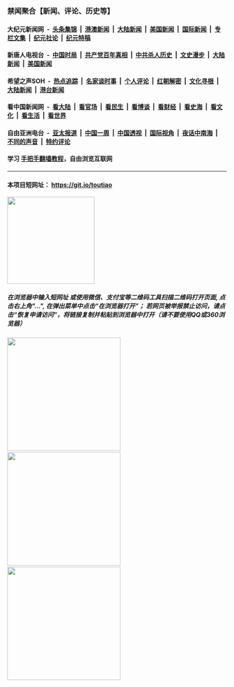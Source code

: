 ### 禁闻聚合【新闻、评论、历史等】

#### 大纪元新闻网 &nbsp;-&nbsp; [头条集锦](indexes/E头条集锦.md?t=02070744) &nbsp;|&nbsp; [港澳新闻](indexes/E港澳新闻.md?t=02070744)  &nbsp;|&nbsp; [大陆新闻](indexes/E大陆新闻.md?t=02070744) &nbsp;|&nbsp; [美国新闻](indexes/E美国新闻.md?t=02070744) &nbsp;|&nbsp; [国际新闻](indexes/E国际新闻.md?t=02070744) &nbsp;|&nbsp; [专栏文集](indexes/E专栏文集.md?t=02070744) &nbsp;|&nbsp; [纪元社论](indexes/E纪元社论.md?t=02070744) &nbsp;|&nbsp; [纪元特稿](indexes/E纪元特稿.md?t=02070744) 

#### 新唐人电视台 &nbsp;-&nbsp; [中国时局](indexes/N中国时局.md?t=02070744) &nbsp;|&nbsp; [共产党百年真相](indexes/N共产党百年真相.md?t=02070744) &nbsp;|&nbsp; [中共杀人历史](indexes/N中共杀人历史.md?t=02070744) &nbsp;|&nbsp; [文史漫步](indexes/N文史漫步.md?t=02070744) &nbsp;|&nbsp; [大陆新闻](indexes/N大陆新闻.md?t=02070744) &nbsp;|&nbsp; [美国新闻](indexes/N美国新闻.md?t=02070744)

#### 希望之声SOH &nbsp;-&nbsp; [热点追踪](indexes/H热点追踪.md?t=02070744) &nbsp;|&nbsp; [名家谈时事](indexes/H名家谈时事.md?t=02070744) &nbsp;|&nbsp; [个人评论](indexes/H个人评论.md?t=02070744)  &nbsp;|&nbsp; [红朝解密](indexes/H红朝解密.md?t=02070744) &nbsp;|&nbsp; [文化寻根](indexes/H文化寻根.md?t=02070744) &nbsp;|&nbsp; [大陆新闻](indexes/H大陆新闻.md?t=02070744) &nbsp;|&nbsp; [港台新闻](indexes/H港台新闻.md?t=02070744)

#### 看中国新闻网 &nbsp;-&nbsp; [看大陆](indexes/S看大陆.md?t=02070744) &nbsp;|&nbsp; [看官场](indexes/S看官场.md?t=02070744) &nbsp;|&nbsp; [看民生](indexes/S看民生.md?t=02070744)  &nbsp;|&nbsp; [看博谈](indexes/S看博谈.md?t=02070744) &nbsp;|&nbsp; [看财经](indexes/S看财经.md?t=02070744) &nbsp;|&nbsp; [看史海](indexes/S看史海.md?t=02070744) &nbsp;|&nbsp; [看文化](indexes/S看文化.md?t=02070744) &nbsp;|&nbsp; [看生活](indexes/S看生活.md?t=02070744) &nbsp;|&nbsp; [看世界](indexes/S看世界.md?t=02070744)

#### 自由亚洲电台 &nbsp;-&nbsp; [亚太报道](indexes/R亚太报道.md?t=02070744) &nbsp;|&nbsp; [中国一周](indexes/R中国一周.md?t=02070744) &nbsp;|&nbsp; [中国透视](indexes/R中国透视.md?t=02070744)  &nbsp;|&nbsp; [国际视角](indexes/R国际视角.md?t=02070744) &nbsp;|&nbsp; [夜话中南海](indexes/R夜话中南海.md?t=02070744) &nbsp;|&nbsp; [不同的声音](indexes/R不同的声音.md?t=02070744) &nbsp;|&nbsp; [特约评论](indexes/R特约评论.md?t=02070744)

#### 学习 [手把手翻墙教程](https://github.com/gfw-breaker/guides/wiki)，自由浏览互联网

----

#### 本项目短网址： https://git.io/toutiao
<img src="https://raw.githubusercontent.com/gfw-breaker/banned-news/master/scripts/img/qr.png" width="200px"/>  

##### 在浏览器中输入短网址 或使用微信、支付宝等二维码工具扫描二维码打开页面, 点击右上角"...", 在弹出菜单中点击“在浏览器打开”； 若网页被举报禁止访问，请点击“恢复申请访问”，将链接复制并粘贴到浏览器中打开（请不要使用QQ或360浏览器）

<img src="https://raw.githubusercontent.com/gfw-breaker/banned-news/master/scripts/img/1.png" width="260px"/> &nbsp; <img src="https://raw.githubusercontent.com/gfw-breaker/banned-news/master/scripts/img/2.png" width="260px"/> &nbsp; <img src="https://raw.githubusercontent.com/gfw-breaker/banned-news/master/scripts/img/3.png" width="260px"/>
